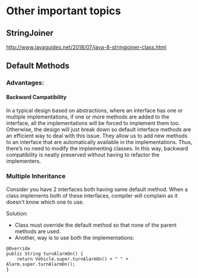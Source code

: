 # Other important topics

## StringJoiner

http://www.javaguides.net/2018/07/java-8-stringjoiner-class.html

## Default Methods

### Advantages:

#### Backward Campatibility
In a typical design based on abstractions, where an interface has one or multiple implementations, if one or more methods are added to the interface, all the implementations will be forced to implement them too. Otherwise, the design will just break down so default interface methods are an efficient way to deal with this issue. They allow us to add new methods to an interface that are automatically available in the implementations. Thus, there’s no need to modify the implementing classes. In this way, backward compatibility is neatly preserved without having to refactor the implementers.

### Multiple Inheritance 

Consider you have 2 interfaces both having same default method. When a class implements both of these interfaces, compiler will complain as it doesn't know which one to use.

Solution:
- Class must override the default method so that none of the parent methods are used.
- Another, way is to use both the implementations:

```
@Override
public String turnAlarmOn() {
    return Vehicle.super.turnAlarmOn() + " " + Alarm.super.turnAlarmOn();
}
```

